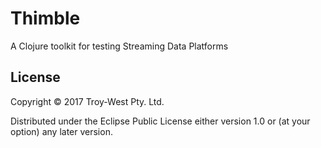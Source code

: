 # Thimble

A Clojure toolkit for testing Streaming Data Platforms

## License

Copyright © 2017 Troy-West Pty. Ltd.

Distributed under the Eclipse Public License either version 1.0 or (at
your option) any later version.
